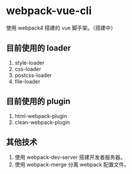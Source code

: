 # webpack-vue-cli

使用 webpack4 搭建的 vue 脚手架。（搭建中）

## 目前使用的 loader

1. style-loader
2. css-loader
3. postcss-loader
4. file-loader

## 目前使用的 plugin

1. html-webpack-plugin
2. clean-webpack-plugin

## 其他技术

1. 使用 webpack-dev-server 搭建开发者服务器。
2. 使用 webpack-merge 分离 webpack 配置文件。